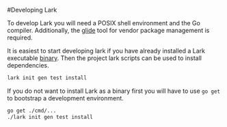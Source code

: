 #Developing Lark

To develop Lark you will need a POSIX shell environment and the Go compiler.
Additionally, the [glide](https://github.com/Masterminds/glide) tool for vendor
package management is required.

It is easiest to start developing lark if you have already installed a Lark
executable [binary](https://github.com/bmatsuo/lark/releases).  Then the
project lark scripts can be used to install dependencies.

```sh
lark init gen test install
```

If you do not want to install Lark as a binary first you will have to use `go
get` to bootstrap a development environment.

```sh
go get ./cmd/...
./lark init gen test install
```
